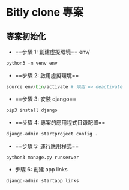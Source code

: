 # Bitly clone 專案

## 專案初始化

- ==步驟 1: 創建虛擬環境== env/

```python
python3 -m venv env
```

- ==步驟 2: 啟用虛擬環境==

```python
source env/bin/activate # 停用 => deactivate
```

- ==步驟 3: 安裝 django==

```python
pip3 install django
```

- ==步驟 4: 專案的應用程式目錄配置==

```python
django-admin startproject config .
```

- ==步驟 5: 運行應用程式==

```python
python3 manage.py runserver
```

- 步驟 6: 創建 app links

```python
django-admin startapp links
```
